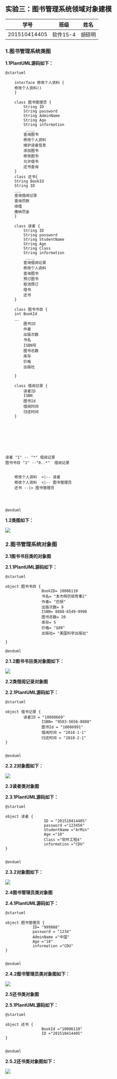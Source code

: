 
## 实验三：图书管理系统领域对象建模

|学号|班级|姓名|
|:---------------:|:------------:|:------------:|
|201510414405|软件15-4|胡硕明|

### 1.图书管理系统类图

**1.1PlantUML源码如下：**
~~~
@startuml

    interface 修改个人资料 {
    修改个人资料()
    }

	class 图书管理员 {
	    String ID
	 	String password
	 	String AdminName
	 	String Age
	 	String information
		 ____
		查询图书
		修改个人资料
        维护读者信息
		添加图书
		修改图书
		允许借书
		还书查询
	}
	class 还书{
	String BookId
	String ID
	___
	查询借阅记录
	查询罚款
	续借
	缴纳罚金
	}

	class 读者 {
	 	String ID
	 	String password
	 	String StudentName
	 	String Age
	 	String Class
	 	String information
		 ____
		查询借阅记录
		修改个人资料
		查询图书
		预订图书
		取消预订
	    借书
	    还书
	}

	class 图书书目 {
	int BookId
	__
	    图书ID
	 	作者
	 	出版次数
	 	书名
	 	ISBN号
	 	图书总数
	 	库存
	 	价格
	 	出版社

	}

	class 借阅记录 {
	 	读者ID
	 	ISBN
	 	图书Id
	 	借阅时间
	 	归还时间
	}








读者 "1" -- "*" 借阅记录
图书书目 "1" --"0..*"  借阅记录


	修改个人资料  <|-- 读者
	修改个人资料  <|-- 图书管理员
	还书 --|> 图书管理员




@enduml
~~~

**1.2类图如下：**

![](胡硕明_图书管理大类.png)

### 2.图书管理系统对象图

**2.1图书书目类的对象图**

**2.1.1PlantUML源码如下：**
~~~
@startuml

object 图书书目 {
                BookID= 10086110
                书名= "本杰明巴顿奇事2"
        	 	作者= "巴顿"
        	 	出版次数= 9
        	 	ISBN= 8888-6549-9998
        	 	图书总数= 20
        	 	库存= 5
        	 	价格= "$89"
        	 	出版社= "美国科学出版社"

}

@enduml
~~~

**2.1.2图书书目类对象图如下：**

![](图书书目类_胡.png)

**2.2类借阅记录对象图**

**2.2.1PlantUML源码如下：**
~~~
@startuml

object 借书记录 {
        读者ID = "10088669"
        	 	ISBN= "9503-5656-8888"
        	 	图书Id = "10086991"
        	 	借阅时间 = "2018-1-1"
        	 	归还时间 = "2018-2-1"
}


@enduml
~~~

**2.2.2对象图如下：**

![](借阅记录对象图_胡.png)


**2.3读者类对象图**

**2.3.1PlantUML源码如下：**
~~~
@startuml

object 读者 {
		         ID = "201510414405"
         	 	 password ="123456"
         	     StudentName ="ArMin"
         	 	 Age ="18"
         	 	 Class ="软件工程4"
         	 	 information ="CDU"
}


@enduml
~~~

**2.3.2对象图如下：**

![](读者对象图_胡.png)



**2.4图书管理员类对象图**

**2.4.1PlantUML源码如下：**
~~~
@startuml

object 图书管理员 {
		    ID= "999888"
         	password = "1234"
         	AdminName ="中国"
         	Age ="18"
         	information ="CDU"
}


@enduml
~~~

**2.4.2图书管理员类对象图如下：**

![](图书管理员_胡.png)

**2.5还书类对象图**

**2.5.1PlantUML源码如下：**
~~~
@startuml

object 还书 {
		    	BookId ="10086110"
            	ID ="201510414405"
}


@enduml
~~~

**2.5.2还书类对象图如下：**

![](还书对象图_胡.png)

